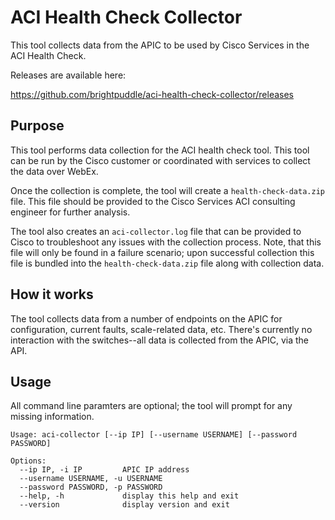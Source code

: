 # ACI Health Check Collector

This tool collects data from the APIC to be used by Cisco Services in the ACI Health Check.

Releases are available here:

https://github.com/brightpuddle/aci-health-check-collector/releases

## Purpose

This tool performs data collection for the ACI health check tool. This tool can be run by the Cisco customer or coordinated with services to collect the data over WebEx.

Once the collection is complete, the tool will create a `health-check-data.zip` file. This file should be provided to the Cisco Services ACI consulting engineer for further analysis.

The tool also creates an `aci-collector.log` file that can be provided to Cisco to troubleshoot any issues with the collection process. Note, that this file will only be found in a failure scenario; upon successful collection this file is bundled into the `health-check-data.zip` file along with collection data.

## How it works

The tool collects data from a number of endpoints on the APIC for configuration, current faults, scale-related data, etc. There's currently no interaction with the switches--all data is collected from the APIC, via the API.


## Usage

All command line paramters are optional; the tool will prompt for any missing information.

```
Usage: aci-collector [--ip IP] [--username USERNAME] [--password PASSWORD]

Options:
  --ip IP, -i IP         APIC IP address
  --username USERNAME, -u USERNAME
  --password PASSWORD, -p PASSWORD
  --help, -h             display this help and exit
  --version              display version and exit
```
